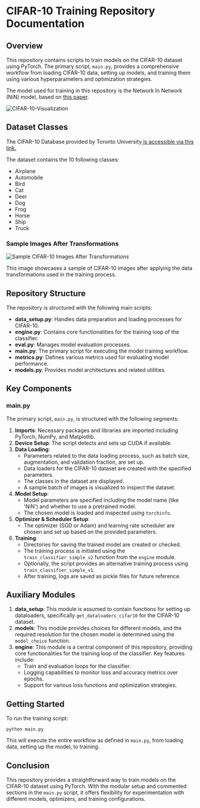<!DOCTYPE html>
<html lang="en">
<head>
    <meta charset="UTF-8">
    <meta name="viewport" content="width=device-width, initial-scale=1.0">
</head>
<body>

<h1>CIFAR-10 Training Repository Documentation</h1>

<h2>Overview</h2>
<p>This repository contains scripts to train models on the CIFAR-10 dataset using PyTorch. The primary script, <code>main.py</code>, provides a comprehensive workflow from loading CIFAR-10 data, setting up models, and training them using various hyperparameters and optimization strategies.</p>

<p>The model used for training in this repository is the Network In Network (NiN) model, based on <a href="https://arxiv.org/abs/1312.4400" target="_blank">this paper</a>.</p>

<img src="https://github.com/VenturaHaze/CIFAR10_Pytorch/blob/993c01031709d2ceb06b4a5d57c0a185823f30f8/CIFAR-10-visualization.png" alt="CIFAR-10-Visualization">

<h2>Dataset Classes</h2>

<p>The CIFAR-10 Database provided by Toronto University<a href="https://www.cs.toronto.edu/~kriz/cifar.html" target="_blank"> is accessible via this link.</a>
<p>The dataset contains the 10 following classes:</p>
<ul>
    <li>Airplane</li>
    <li>Automobile</li>
    <li>Bird</li>
    <li>Cat</li>
    <li>Deer</li>
    <li>Dog</li>
    <li>Frog</li>
    <li>Horse</li>
    <li>Ship</li>
    <li>Truck</li>
</ul>

<h3>Sample Images After Transformations</h3>
<img src="https://github.com/VenturaHaze/CIFAR10_Pytorch/blob/dd3dec5c9de3f58e1ee9438fd5c17569414f88da/sample_transformations.png" alt="Sample CIFAR-10 Images After Transformations">
<p>This image showcases a sample of CIFAR-10 images after applying the data transformations used in the training process.</p>

<h2>Repository Structure</h2>
<p>The repository is structured with the following main scripts:</p>
<ul>
    <li><strong>data_setup.py</strong>: Handles data preparation and loading processes for CIFAR-10.</li>
    <li><strong>engine.py</strong>: Contains core functionalities for the training loop of the classifier.</li>
    <li><strong>eval.py</strong>: Manages model evaluation processes.</li>
    <li><strong>main.py</strong>: The primary script for executing the model training workflow.</li>
    <li><strong>metrics.py</strong>: Defines various metrics used for evaluating model performance.</li>
    <li><strong>models.py</strong>: Provides model architectures and related utilities.</li>
</ul>

<h2>Key Components</h2>

<h3>main.py</h3>
<p>The primary script, <code>main.py</code>, is structured with the following segments:</p>
<ol>
    <li><strong>Imports</strong>: Necessary packages and libraries are imported including PyTorch, NumPy, and Matplotlib.</li>
    <li><strong>Device Setup</strong>: The script detects and sets up CUDA if available.</li>
    <li><strong>Data Loading</strong>: 
        <ul>
            <li>Parameters related to the data loading process, such as batch size, augmentation, and validation fraction, are set up.</li>
            <li>Data loaders for the CIFAR-10 dataset are created with the specified parameters.</li>
            <li>The classes in the dataset are displayed.</li>
            <li>A sample batch of images is visualized to inspect the dataset.</li>
        </ul>
    </li>
    <li><strong>Model Setup</strong>: 
        <ul>
            <li>Model parameters are specified including the model name (like 'NiN') and whether to use a pretrained model.</li>
            <li>The chosen model is loaded and inspected using <code>torchinfo</code>.</li>
        </ul>
    </li>
    <li><strong>Optimizer & Scheduler Setup</strong>: 
        <ul>
            <li>The optimizer (SGD or Adam) and learning rate scheduler are chosen and set up based on the provided parameters.</li>
        </ul>
    </li>
    <li><strong>Training</strong>: 
        <ul>
            <li>Directories for saving the trained model are created or checked.</li>
            <li>The training process is initiated using the <code>train_classifier_simple_v2</code> function from the <code>engine</code> module.</li>
            <li>Optionally, the script provides an alternative training process using <code>train_classifier_simple_v1</code>.</li>
            <li>After training, logs are saved as pickle files for future reference.</li>
        </ul>
    </li>
</ol>

<h2>Auxiliary Modules</h2>
<ol>
    <li><strong>data_setup</strong>: This module is assumed to contain functions for setting up dataloaders, specifically <code>get_dataloaders_cifar10</code> for the CIFAR-10 dataset.</li>
    <li><strong>models</strong>: This module provides choices for different models, and the required resolution for the chosen model is determined using the <code>model_choice</code> function.</li>
    <li><strong>engine</strong>: This module is a central component of this repository, providing core functionalities for the training loop of the classifier. Key features include:
        <ul>
            <li>Train and evaluation loops for the classifier.</li>
            <li>Logging capabilities to monitor loss and accuracy metrics over epochs.</li>
            <li>Support for various loss functions and optimization strategies.</li>
        </ul>
    </li>
</ol>

<h2>Getting Started</h2>
<p>To run the training script:</p>
<pre><code>python main.py</code></pre>
<p>This will execute the entire workflow as defined in <code>main.py</code>, from loading data, setting up the model, to training.</p>

<h2>Conclusion</h2>
<p>This repository provides a straightforward way to train models on the CIFAR-10 dataset using PyTorch. With the modular setup and commented sections in the <code>main.py</code> script, it offers flexibility for experimentation with different models, optimizers, and training configurations.</p>

</body>
</html>

